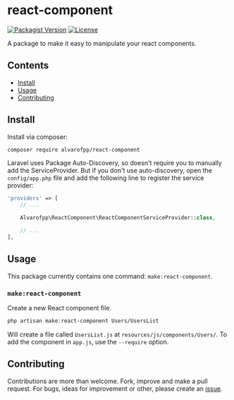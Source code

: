 # react-component
[![Packagist Version](https://img.shields.io/packagist/v/alvarofpp/react-component)](https://packagist.org/packages/alvarofpp/react-component)
[![License](https://img.shields.io/badge/license-MIT-brightgreen.svg)](https://github.com/alvarofpp/laravel-react-component/blob/master/LICENSE)

A package to make it easy to manipulate your react components.

## Contents
  - [Install](#install)
  - [Usage](#usage)
  - [Contributing](#contributing)

## Install
Install via composer:
```bash
composer require alvarofpp/react-component
```

Laravel uses Package Auto-Discovery, so doesn't require you to manually add the ServiceProvider.
But if you don't use auto-discovery, open the `config/app.php` file and add the following line to register the service provider:
```php
'providers' => [
    // ...

    Alvarofpp\ReactComponent\ReactComponentServiceProvider::class,

    // ...
],
```

## Usage
This package currently contains one command: `make:react-component`.

### `make:react-component`
Create a new React component file.

```bash
php artisan make:react-component Users/UsersList
```

Will create a file called `UsersList.js` at `resources/js/components/Users/`.
To add the component in `app.js`, use the `--require` option.

## Contributing
Contributions are more than welcome. Fork, improve and make a pull request. For bugs, ideas for improvement or other, please create an [issue](https://github.com/alvarofpp/laravel-react-components/issues).
